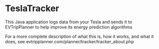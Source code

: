 # TeslaTracker
This Java application logs data from your Tesla and sends it to EVTripPlanner to help improve its energy prediction algorithms

For a more complete description of what this is, how it works, and what it does, see evtripplanner.com/planner/tracker/tracker_about.php
